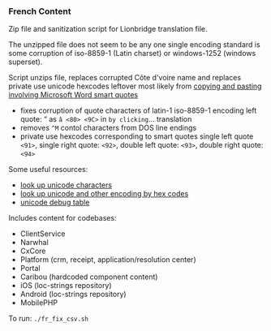 ### French Content ###
Zip file and sanitization script for Lionbridge translation file.

The unzipped file does not seem to be any one single encoding standard is some corruption of iso-8859-1 (Latin charset) or windows-1252 (windows superset). 

Script unzips file, replaces corrupted Côte d'voire name and replaces private use unicode hexcodes leftover most likely from [copying and pasting involving Microsoft Word smart quotes](https://superuser.com/questions/199799/vim-shows-strange-characters-91-92)
- fixes corruption of quote characters of latin-1 iso-8859-1 encoding left quote: “ as `â <80> <9C>` in `by clicking`... translation
- removes `^M` contol characters from DOS line endings
- private use hexcodes corresponding to smart quotes single left quote `<91>`, single right quote: `<92>`, double left quote: `<93>`, double right quote: `<94>` 

Some useful resources:
- [look up unicode characters](https://www.charbase.com/)
- [look up unicode and other encoding by hex codes](http://www.ltg.ed.ac.uk/~richard/utf-8.cgi?input=92&mode=hex)
- [unicode debug table](https://www.i18nqa.com/debug/utf8-debug.html)

Includes content for codebases:
 - ClientService
 - Narwhal
 - CxCore
 - Platform (crm, receipt, application/resolution center)
 - Portal
 - Caribou (hardcoded component content)
 - iOS (loc-strings repository)
 - Android (loc-strings repository)
 - MobilePHP

To run:
`./fr_fix_csv.sh`
